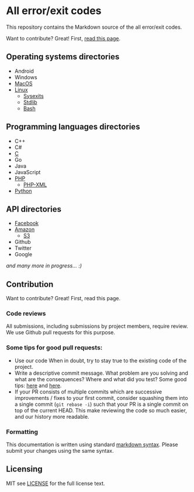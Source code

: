 All error/exit codes
===========

This repository contains the Markdown source of the all error/exit codes.

Want to contribute? Great! First, [read this page][].

## Operating systems directories
* Android
* Windows
* [MacOS][]
* [Linux][]
  * [Sysexits][]
  * [Stdlib][]
  * [Bash][]
 
## Programming languages directories
* C++
* C#
* [C][]
* Go
* Java
* JavaScript
* [PHP][]
  * [PHP-XML][] 
* [Python][]
 
## API directories
 * [Facebook][]
 * [Amazon][]
   * [S3][] 
 * Github
 * Twitter
 * Google
 
*and many more in progress... :)*

## Contribution 

Want to contribute? Great! First, read this page.

### Code reviews
All submissions, including submissions by project members, require review. 
We use Github pull requests for this purpose.

### Some tips for good pull requests:
* Use our code
  When in doubt, try to stay true to the existing code of the project.
* Write a descriptive commit message. What problem are you solving and what
  are the consequences? Where and what did you test? Some good tips:
  [here](http://robots.thoughtbot.com/5-useful-tips-for-a-better-commit-message)
  and [here](https://www.kernel.org/doc/Documentation/SubmittingPatches).
* If your PR consists of multiple commits which are successive improvements /
  fixes to your first commit, consider squashing them into a single commit
  (`git rebase -i`) such that your PR is a single commit on top of the current
  HEAD. This make reviewing the code so much easier, and our history more
  readable.

### Formatting

This documentation is written using standard [markdown syntax](https://help.github.com/articles/markdown-basics/). Please submit your changes using the same syntax.


## Licensing
MIT see [LICENSE][] for the full license text.

   [read this page]: http://github.com/arzzen/all-exit-error-codes/blob/master/CONTRIBUTING.md
   [landing page]: http://arzzen.github.io/all-exit-error-codes
   [LICENSE]: https://github.com/arzzen/all-exit-error-codes/blob/master/LICENSE.txt
   [Facebook]: https://github.com/arzzen/all-exit-error-codes/blob/master/api/facebook/facebook.md
   [Amazon]: https://github.com/arzzen/all-exit-error-codes/blob/master/api/amazon/
   [S3]: https://github.com/arzzen/all-exit-error-codes/blob/master/api/amazon/s3.md
   [MacOS]: https://github.com/arzzen/all-exit-error-codes/blob/master/operating-systems/mac-os/errors.md
   [Linux]: https://github.com/arzzen/all-exit-error-codes/blob/master/operating-systems/linux/sysexits.md
   [Sysexits]: https://github.com/arzzen/all-exit-error-codes/blob/master/operating-systems/linux/sysexits.md
   [Stdlib]: https://github.com/arzzen/all-exit-error-codes/blob/master/operating-systems/linux/stdlib.md
   [Bash]: https://github.com/arzzen/all-exit-error-codes/blob/master/operating-systems/linux/bash.md
   [Python]: https://github.com/arzzen/all-exit-error-codes/blob/master/programming-languages/python/errno.md
   [PHP]: https://github.com/arzzen/all-exit-error-codes/tree/master/programming-languages/php
   [PHP-XML]: https://github.com/arzzen/all-exit-error-codes/blob/master/programming-languages/php/xml.md
   [C]: https://github.com/arzzen/all-exit-error-codes/blob/master/programming-languages/c/errors.md
